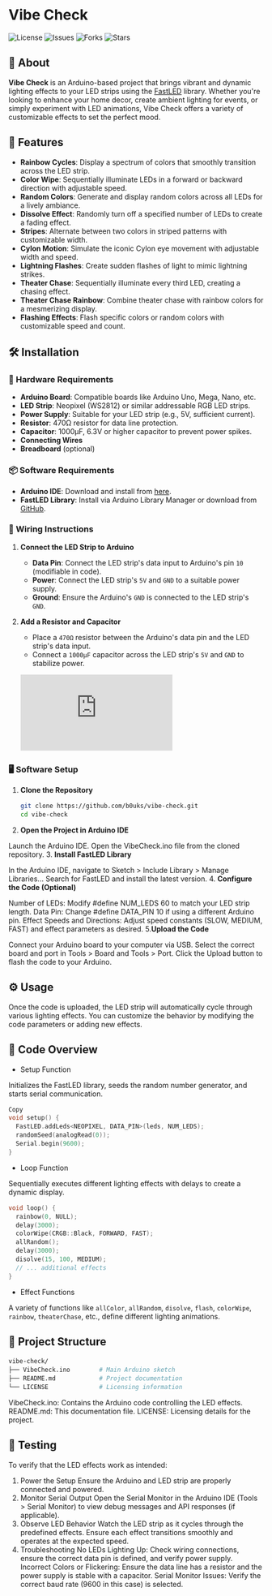 # Vibe Check

![License](https://img.shields.io/github/license/b0uks/vibe-check)
![Issues](https://img.shields.io/github/issues/b0uks/vibe-check)
![Forks](https://img.shields.io/github/forks/b0uks/vibe-check)
![Stars](https://img.shields.io/github/stars/b0uks/vibe-check)

## 📖 About

**Vibe Check** is an Arduino-based project that brings vibrant and dynamic lighting effects to your LED strips using the [FastLED](https://fastled.io/) library. Whether you're looking to enhance your home decor, create ambient lighting for events, or simply experiment with LED animations, Vibe Check offers a variety of customizable effects to set the perfect mood.

## 🚀 Features

- **Rainbow Cycles**: Display a spectrum of colors that smoothly transition across the LED strip.
- **Color Wipe**: Sequentially illuminate LEDs in a forward or backward direction with adjustable speed.
- **Random Colors**: Generate and display random colors across all LEDs for a lively ambiance.
- **Dissolve Effect**: Randomly turn off a specified number of LEDs to create a fading effect.
- **Stripes**: Alternate between two colors in striped patterns with customizable width.
- **Cylon Motion**: Simulate the iconic Cylon eye movement with adjustable width and speed.
- **Lightning Flashes**: Create sudden flashes of light to mimic lightning strikes.
- **Theater Chase**: Sequentially illuminate every third LED, creating a chasing effect.
- **Theater Chase Rainbow**: Combine theater chase with rainbow colors for a mesmerizing display.
- **Flashing Effects**: Flash specific colors or random colors with customizable speed and count.

## 🛠️ Installation

### 🔧 Hardware Requirements

- **Arduino Board**: Compatible boards like Arduino Uno, Mega, Nano, etc.
- **LED Strip**: Neopixel (WS2812) or similar addressable RGB LED strips.
- **Power Supply**: Suitable for your LED strip (e.g., 5V, sufficient current).
- **Resistor**: 470Ω resistor for data line protection.
- **Capacitor**: 1000µF, 6.3V or higher capacitor to prevent power spikes.
- **Connecting Wires**
- **Breadboard** (optional)

### 📦 Software Requirements

- **Arduino IDE**: Download and install from [here](https://www.arduino.cc/en/software).
- **FastLED Library**: Install via Arduino Library Manager or download from [GitHub](https://github.com/FastLED/FastLED).

### 🔌 Wiring Instructions

1. **Connect the LED Strip to Arduino**
   - **Data Pin**: Connect the LED strip's data input to Arduino's pin `10` (modifiable in code).
   - **Power**: Connect the LED strip's `5V` and `GND` to a suitable power supply.
   - **Ground**: Ensure the Arduino's `GND` is connected to the LED strip's `GND`.

2. **Add a Resistor and Capacitor**
   - Place a `470Ω` resistor between the Arduino's data pin and the LED strip's data input.
   - Connect a `1000µF` capacitor across the LED strip's `5V` and `GND` to stabilize power.

   ![Wiring Diagram](https://github.com/b0uks/reactive_LED/blob/main/LED_IDA_bb.pdf)

### 🖥️ Software Setup

1. **Clone the Repository**

   ```bash
   git clone https://github.com/b0uks/vibe-check.git
   cd vibe-check
   ```
2. **Open the Project in Arduino IDE**

Launch the Arduino IDE.
Open the VibeCheck.ino file from the cloned repository.
3. **Install FastLED Library**

In the Arduino IDE, navigate to Sketch > Include Library > Manage Libraries...
Search for FastLED and install the latest version.
4. **Configure the Code (Optional)**

Number of LEDs: Modify #define NUM_LEDS 60 to match your LED strip length.
Data Pin: Change #define DATA_PIN 10 if using a different Arduino pin.
Effect Speeds and Directions: Adjust speed constants (SLOW, MEDIUM, FAST) and effect parameters as desired.
5.**Upload the Code**

Connect your Arduino board to your computer via USB.
Select the correct board and port in Tools > Board and Tools > Port.
Click the Upload button to flash the code to your Arduino.
## ⚙️ Usage
Once the code is uploaded, the LED strip will automatically cycle through various lighting effects. You can customize the behavior by modifying the code parameters or adding new effects.

## 📜 Code Overview
- Setup Function

Initializes the FastLED library, seeds the random number generator, and starts serial communication.

```cpp
Copy
void setup() { 
  FastLED.addLeds<NEOPIXEL, DATA_PIN>(leds, NUM_LEDS);
  randomSeed(analogRead(0));
  Serial.begin(9600);
}
```
- Loop Function

Sequentially executes different lighting effects with delays to create a dynamic display.

```cpp
void loop() { 
  rainbow(0, NULL);
  delay(3000);
  colorWipe(CRGB::Black, FORWARD, FAST);
  allRandom();
  delay(3000);
  disolve(15, 100, MEDIUM);
  // ... additional effects
}
```
- Effect Functions

A variety of functions like `allColor`, `allRandom`, `disolve`, `flash`, `colorWipe`, `rainbow`, `theaterChase`, etc., define different lighting animations.

## 📁 Project Structure
```bash
vibe-check/
├── VibeCheck.ino        # Main Arduino sketch
├── README.md            # Project documentation
└── LICENSE              # Licensing information
```
VibeCheck.ino: Contains the Arduino code controlling the LED effects.
README.md: This documentation file.
LICENSE: Licensing details for the project.
## 🧪 Testing
To verify that the LED effects work as intended:
1. Power the Setup
Ensure the Arduino and LED strip are properly connected and powered.
2. Monitor Serial Output
Open the Serial Monitor in the Arduino IDE (Tools > Serial Monitor) to view debug messages and API responses (if applicable).
3. Observe LED Behavior
Watch the LED strip as it cycles through the predefined effects. Ensure each effect transitions smoothly and operates at the expected speed.
4. Troubleshooting
No LEDs Lighting Up: Check wiring connections, ensure the correct data pin is defined, and verify power supply.
Incorrect Colors or Flickering: Ensure the data line has a resistor and the power supply is stable with a capacitor.
Serial Monitor Issues: Verify the correct baud rate (9600 in this case) is selected.
